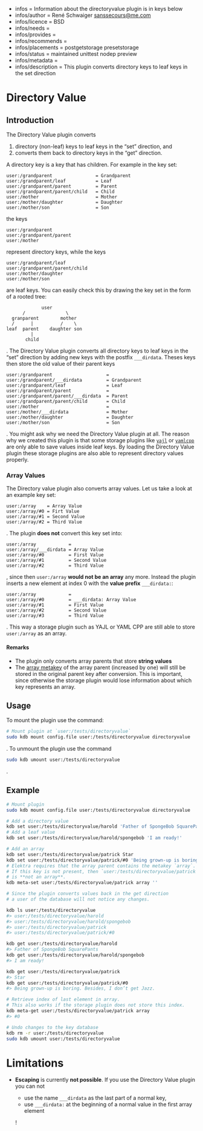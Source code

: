 - infos = Information about the directoryvalue plugin is in keys below
- infos/author = René Schwaiger <sanssecours@me.com>
- infos/licence = BSD
- infos/needs =
- infos/provides =
- infos/recommends =
- infos/placements = postgetstorage presetstorage
- infos/status = maintained unittest nodep preview
- infos/metadata =
- infos/description = This plugin converts directory keys to leaf keys in the set direction

# Directory Value

## Introduction

The Directory Value plugin converts

1. directory (non-leaf) keys to leaf keys in the “set” direction, and
2. converts them back to directory keys in the “get” direction.

A directory key is a key that has children. For example in the key set:

```
user:/grandparent                = Grandparent
user:/grandparent/leaf           = Leaf
user:/grandparent/parent         = Parent
user:/grandparent/parent/child   = Child
user:/mother                     = Mother
user:/mother/daughter            = Daughter
user:/mother/son                 = Son
```

the keys

```
user:/grandparent
user:/grandparent/parent
user:/mother
```

represent directory keys, while the keys

```
user:/grandparent/leaf
user:/grandparent/parent/child
user:/mother/daughter
user:/mother/son
```

are leaf keys. You can easily check this by drawing the key set in the form of a rooted tree:

```
             user
      /               \
  granparent        mother
  /      |          /    \
leaf  parent    daughter son
         |
       child
```

. The Directory Value plugin converts all directory keys to leaf keys in the “set” direction by adding new keys with the postfix
`___dirdata`. Theses keys then store the old value of their parent keys

```
user:/grandparent                    =
user:/grandparent/___dirdata         = Grandparent
user:/grandparent/leaf               = Leaf
user:/grandparent/parent             =
user:/grandparent/parent/___dirdata  = Parent
user:/grandparent/parent/child       = Child
user:/mother                         =
user:/mother/___dirdata              = Mother
user:/mother/daughter                = Daughter
user:/mother/son                     = Son
```

. You might ask why we need the Directory Value plugin at all. The reason why we created this plugin is that some storage plugins like
[`yajl`](../yajl/README.md) or [`yamlcpp`](../yajl/README.md) are only able to save values inside leaf keys. By loading the Directory Value
plugin these storage plugins are also able to represent directory values properly.

### Array Values

The Directory value plugin also converts array values. Let us take a look at an example key set:

```
user:/array    = Array Value
user:/array/#0 = Firt Value
user:/array/#1 = Second Value
user:/array/#2 = Third Value
```

. The plugin **does not** convert this key set into:

```
user:/array            =
user:/array/___dirdata = Array Value
user:/array/#0         = First Value
user:/array/#1         = Second Value
user:/array/#2         = Third Value
```

, since then `user:/array` **would not be an array** any more. Instead the plugin inserts a new element at index 0 with the **value prefix**
`___dirdata:`:

```
user:/array            =
user:/array/#0         = ___dirdata: Array Value
user:/array/#1         = First Value
user:/array/#2         = Second Value
user:/array/#3         = Third Value
```

. This way a storage plugin such as YAJL or YAML CPP are still able to store `user:/array` as an array.

#### Remarks

- The plugin only converts array parents that store **string values**
- The [array metakey](../../../doc/decisions/array.md) of the array parent (increased by one) will still be stored in the original parent key after conversion. This is important, since otherwise the storage plugin would lose information about which key represents an array.

## Usage

To mount the plugin use the command:

```sh
# Mount plugin at `user:/tests/directoryvalue`
sudo kdb mount config.file user:/tests/directoryvalue directoryvalue
```

. To unmount the plugin use the command

```sh
sudo kdb umount user:/tests/directoryvalue
```

.

## Example

```sh
# Mount plugin
sudo kdb mount config.file user:/tests/directoryvalue directoryvalue

# Add a directory value
kdb set user:/tests/directoryvalue/harold 'Father of SpongeBob SquarePants'
# Add a leaf value
kdb set user:/tests/directoryvalue/harold/spongebob 'I am ready!'

# Add an array
kdb set user:/tests/directoryvalue/patrick Star
kdb set user:/tests/directoryvalue/patrick/#0 'Being grown-up is boring. Besides, I don’t get Jazz.'
# Elektra requires that the array parent contains the metakey `array`.
# If this key is not present, then `user:/tests/directoryvalue/patrick`
# is **not an array**.
kdb meta-set user:/tests/directoryvalue/patrick array ''

# Since the plugin converts values back in the get direction
# a user of the database will not notice any changes.

kdb ls user:/tests/directoryvalue
#> user:/tests/directoryvalue/harold
#> user:/tests/directoryvalue/harold/spongebob
#> user:/tests/directoryvalue/patrick
#> user:/tests/directoryvalue/patrick/#0

kdb get user:/tests/directoryvalue/harold
#> Father of SpongeBob SquarePants
kdb get user:/tests/directoryvalue/harold/spongebob
#> I am ready!

kdb get user:/tests/directoryvalue/patrick
#> Star
kdb get user:/tests/directoryvalue/patrick/#0
#> Being grown-up is boring. Besides, I don’t get Jazz.

# Retrieve index of last element in array.
# This also works if the storage plugin does not store this index.
kdb meta-get user:/tests/directoryvalue/patrick array
#> #0

# Undo changes to the key database
kdb rm -r user:/tests/directoryvalue
sudo kdb umount user:/tests/directoryvalue
```

# Limitations

- **Escaping** is currently **not possible**. If you use the Directory Value plugin you can not

  - use the name `___dirdata` as the last part of a normal key,
  - use `___dirdata:` at the beginning of a normal value in the first array element

  !

